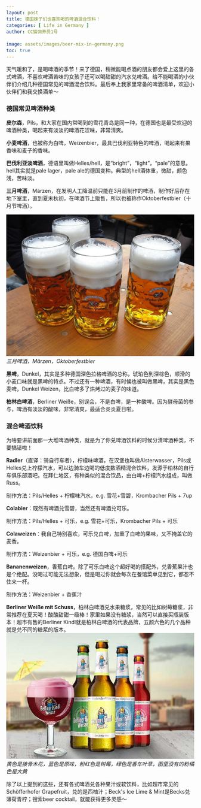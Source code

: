```yaml
---
layout: post
title: 德国妹子们也喜欢喝的啤酒混合饮料！
categories: [ Life in Germany ]
author: CC猫饲养员1号

image: assets/images/beer-mix-in-germany.png
toc: true
---
```


天气暖和了，是喝啤酒的季节！来了德国，稍微能喝点酒的朋友都会爱上这里的各式啤酒，不喜欢啤酒苦味的女孩子还可以喝甜甜的汽水兑啤酒。给不能喝酒的小伙伴们介绍几种德国常见的啤酒混合饮料。最后奉上我家里常备的啤酒清单，欢迎小伙伴们和我交换酒单～

### 德国常见啤酒种类

**皮尔森**，Pils，和大家在国内常喝到的雪花青岛是同一种，在德国也是最受欢迎的啤酒种类，喝起来有淡淡的啤酒花涩味，非常清爽。

**小麦啤酒**，也被称为白啤，Weizenbier，最具巴伐利亚特色的啤酒，喝起来有果香味和麦子的香味。

**巴伐利亚淡啤酒**，德语里叫做Helles/hell，是“bright”，“light”，“pale”的意思。hell其实就是pale lager，pale ale的德国变种。典型的hell酒体重，微甜，颜色浅，苦味淡。

**三月啤酒**，Märzen，在发明人工降温前只能在3月前制作的啤酒，制作好后存在地下室里，直到夏末秋初，在啤酒节上贩售，所以也被称作Oktoberfestbier（十月节啤酒）。

![drawing](/assets/images/oktoberfestbier.jpg)
*三月啤酒，Märzen，Oktoberfestbier*

**黑啤**，Dunkel，其实是多种德国深色拉格啤酒的总称，琥珀色到深棕色，顺滑的小麦口味就是黑啤的特点。不过还有一种啤酒，有时候也被叫做黑啤，其实是黑色麦啤，Dunkel Weizen，比白啤多了烘烤过的麦子的味道。

**柏林白啤酒**，Berliner Weiße，别误会，不是白啤，是一种酸啤。因为酵母菌的参与，啤酒有淡淡的酸味，非常清爽，最适合炎炎夏日啦。

### 混合啤酒饮料

为啥要讲前面那一大堆啤酒种类，就是为了你兑啤酒饮料的时候分清啤酒种类，不要搞错啦！

**Radler**（直译：骑自行车者），柠檬味啤酒，在汉堡也叫做Alsterwasser，Pils或Helles兑上柠檬汽水，可以边骑车边喝的低度数酒精混合饮料，发源于柏林的自行车俱乐部酒吧。在拜仁地区，有种类似的混合饮品，由白啤+柠檬汽水组成，叫做Russ。

制作方法：Pils/Helles + 柠檬味汽水，e.g. 雪花+雪碧，Krombacher Pils + 7up

**Colabier**：既然有啤酒兑雪碧，当然还有啤酒兑可乐。

制作方法：Pils/Helles + 可乐，e.g. 雪花+可乐，Krombacher Pils + 可乐

**Colaweizen**：我自己特别喜欢，可乐兑白啤，加重了白啤的果味，又不掩盖它的麦香。

制作方法：Weizenbier + 可乐，e.g. 德国白啤+可乐

**Bananenweizen**，香蕉白啤。除了可乐白啤这个超好喝的搭配外，兑香蕉果汁也是个绝配。没喝过可能无法想象，但是喝过你就会每次在餐馆菜单见到它，都忍不住来一杯。

制作方法：Weizenbier + 香蕉汁

**Berliner Weiße mit Schuss**，柏林白啤酒兑水果糖浆，常见的比如树莓糖浆，非常推荐在夏天喝！酸酸甜甜一级棒！家里如果没有糖浆，当然可以直接买瓶装版本！超市有售的Berliner Kindl就是柏林白啤酒的代表品牌，五颜六色的几个品种就是兑不同的糖浆的版本。
![drawing](/assets/images/berlinerkindl.jpg)
*黄色是接骨木花，蓝色是原味，粉红色是树莓，绿色是香车叶草，图里没有的粉橘色是大黄*

除了以上提到的这些，还有各式啤酒兑各种果汁或软饮料，比如超市常见的Schöfferhofer Grapefruit，兑的是西柚汁；Beck's Ice Lime & Mint是Becks兑薄荷青柠；搜索beer cocktail，就能获得更多灵感～
